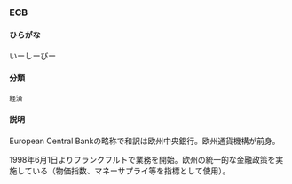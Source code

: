 <div style="display:none;">

## [あ行](securities-terms?id=あ行)
## [か行](securities-terms?id=か行)
## [さ行](securities-terms?id=さ行)
## [た行](securities-terms?id=た行)
## [な行](securities-terms?id=な行)
## [は行](securities-terms?id=は行)
## [ま行](securities-terms?id=ま行)
## [や行](securities-terms?id=や行)
## [ら行](securities-terms?id=ら行)
## [わ行](securities-terms?id=わ行)
## [英数字・記号](securities-terms?id=英数字・記号)

</div>

### ECB

#### ひらがな

いーしーびー

#### 分類

`経済`

#### 説明

European Central Bankの略称で和訳は欧州中央銀行。欧州通貨機構が前身。
1998年6月1日よりフランクフルトで業務を開始。欧州の統一的な金融政策を実施している（物価指数、マネーサプライ等を指標として使用）。


